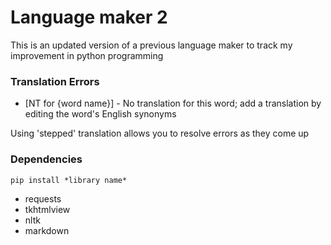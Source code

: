 # Language maker 2
This is an updated version of a previous language maker to track my improvement in python
programming

### Translation Errors
- [NT for {word name}] - No translation for this word; add a translation by editing the word's 
English synonyms

Using 'stepped' translation allows you to resolve errors as they come up

### Dependencies
```pip install *library name*```
- requests
- tkhtmlview
- nltk
- markdown